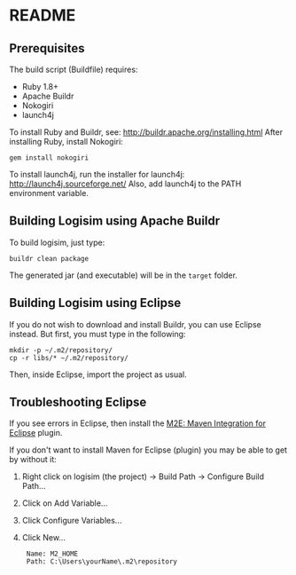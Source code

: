 # README

## Prerequisites
The build script (Buildfile) requires:

* Ruby 1.8+
* Apache Buildr
* Nokogiri
* launch4j

To install Ruby and Buildr, see: <http://buildr.apache.org/installing.html>
After installing Ruby, install Nokogiri:

    gem install nokogiri

To install launch4j, run the installer for launch4j: <http://launch4j.sourceforge.net/>
Also, add launch4j to the PATH environment variable.

## Building Logisim using Apache Buildr
To build logisim, just type:

    buildr clean package

The generated jar (and executable) will be in the `target` folder.

## Building Logisim using Eclipse
If you do not wish to download and install Buildr, you can use Eclipse instead.
But first, you must type in the following:

    mkdir -p ~/.m2/repository/
    cp -r libs/* ~/.m2/repository/

Then, inside Eclipse, import the project as usual.

## Troubleshooting Eclipse
If you see errors in Eclipse, then install the [M2E: Maven Integration for Eclipse](http://eclipse.org/m2e/download/) plugin.

If you don't want to install Maven for Eclipse (plugin) you may be able to get by without it:

1. Right click on logisim (the project) -> Build Path -> Configure Build Path...
2. Click on Add Variable...
3. Click Configure Variables...
4. Click New...

        Name: M2_HOME
        Path: C:\Users\yourName\.m2\repository
